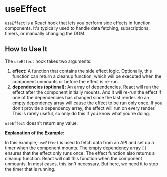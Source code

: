 # useEffect

`useEffect` is a React hook that lets you perform side effects in function components. It's typically used to handle data fetching, subscriptions, timers, or manually changing the DOM. 

## How to Use It

The `useEffect` hook takes two arguments:

1.  **effect:** A function that contains the side effect logic. Optionally, this function can return a cleanup function, which will be executed when the component unmounts or before the effect is re-run.
2.  **dependencies (optional):** An array of dependencies. React will run the effect after the component initially mounts. And it will re-run the effect if one of the dependencies has changed since the last render. So an empty dependency array will cause the effect to be run only once. If you don't provide a dependency array, the effect will run on every render. This is rarely useful, so only do this if you know what you're doing.

`useEffect` doesn't return any value.

**Explanation of the Example:**

In this example, `useEffect` is used to fetch data from an API and set up a timer when the component mounts. The empty dependency array `[]` ensures that the effect only runs once. The effect function also returns a cleanup function. React will call this function when the component unmounts. In most cases, this isn't necessary. But here, we need it to stop the timer that is running.